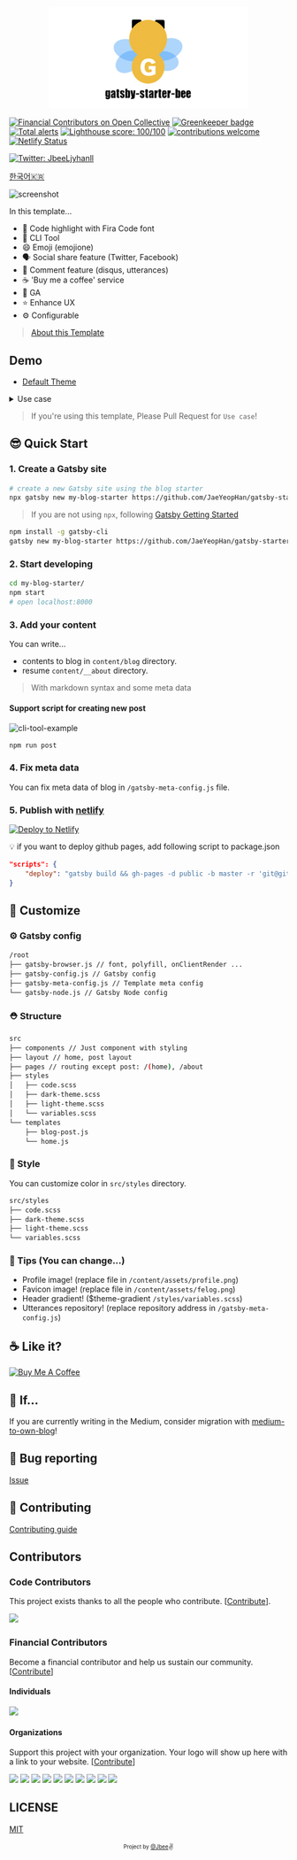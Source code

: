 <div align="center">

  <img src="./assets/gatsby-starter-bee.png" width="360px" />

</div>

[![Financial Contributors on Open Collective](https://opencollective.com/gatsby-starter-bee/all/badge.svg?label=financial+contributors)](https://opencollective.com/gatsby-starter-bee) [![Greenkeeper badge](https://badges.greenkeeper.io/JaeYeopHan/gatsby-starter-bee.svg)](https://greenkeeper.io/)
[![Total alerts](https://img.shields.io/lgtm/alerts/g/JaeYeopHan/gatsby-starter-bee.svg?logo=lgtm&logoWidth=18)](https://lgtm.com/projects/g/JaeYeopHan/gatsby-starter-bee/alerts/)
[![Lighthouse score: 100/100](https://lighthouse-badge.appspot.com/?score=100)](https://github.com/ebidel/lighthouse-badge)
[![contributions welcome](https://img.shields.io/badge/contributions-welcome-brightgreen.svg?style=flat)](https://github.com/dwyl/esta/issues)
[![Netlify Status](https://api.netlify.com/api/v1/badges/4b1962ce-6206-4d8f-9516-63be92294198/deploy-status)](https://app.netlify.com/sites/gatsby-starter-bee/deploys)

<a href="https://twitter.com/JbeeLjyhanll">
<img alt="Twitter: JbeeLjyhanll" src="https://img.shields.io/twitter/follow/JbeeLjyhanll.svg?style=social" target="_blank" />
</a>

[한국어🇰🇷](./README.ko.md)

![screenshot](./assets/screenshot.png)

In this template...

- 💄 Code highlight with Fira Code font
- 🧙 CLI Tool
- 😄 Emoji (emojione)
- 🗣 Social share feature (Twitter, Facebook)
- 💬 Comment feature (disqus, utterances)
- ☕ 'Buy me a coffee' service
- 🤖 GA
- ⭐ Enhance UX
- ⚙ Configurable

> [About this Template](https://www.gatsbyjs.org/starters/JaeYeopHan/gatsby-starter-bee/)

## Demo

- [Default Theme](https://gatsby-starter-bee.netlify.com/)

<details>
  <summary>Use case</summary>
  <p>
    <img src="./assets/demos.png" alt="demo-image">
    <ul>
      <li>JBEE.io: https://jbee.io</li>
      <li>Rinae's devlog: https://rinae.dev/</li>
      <li>Seungdols Company: https://seungdols.dev/</li>
      <li>Kooku's log: https://kooku.netlify.com/</li>
      <li>SOSOLOG: https://so-so.dev/</li>
      <li>delivan.dev: https://delivan.dev/</li>
      <li>Jungin's blog: https://jungin.netlify.com/</li>
      <li>Zero's blog: https://awesomezero.com/</li>
      <li>Jonathan's blog: https://www.learningsomethingnew.com/</li>
      <li>@deveely-log: https://deveely-log.netlify.com/</li>
      <li>Hanul's blog: https://hanul-dev.netlify.com/</li>
      <li>Hoons Blog: https://hoons-up.netlify.com/</li>
      <li>JWN.cool: https://jwn.cool</li>
      <li>ugaemi's dev note: https://ugaemi.github.io</li>
      <li>Minsu's Dev Log: https://alstn2468.github.io/</li>
      <li>Yungi's Dev Blog: https://yungis.dev/</li>
      <li>< Taenylog />: https://taeny.dev/</li>
      <li>brouk's devlog: https://brouk-devlog.netlify.com/</li>
    </ul>
  </p>
</details>

> If you're using this template, Please Pull Request for `Use case`!

## 😎 Quick Start

### 1. Create a Gatsby site

```sh
# create a new Gatsby site using the blog starter
npx gatsby new my-blog-starter https://github.com/JaeYeopHan/gatsby-starter-bee
```

> If you are not using `npx`, following [Gatsby Getting Started](https://www.gatsbyjs.org/docs/quick-start)

```sh
npm install -g gatsby-cli
gatsby new my-blog-starter https://github.com/JaeYeopHan/gatsby-starter-bee
```

### 2. Start developing

```sh
cd my-blog-starter/
npm start
# open localhost:8000
```

### 3. Add your content

You can write...

- contents to blog in `content/blog` directory.
- resume `content/__about` directory.

> With markdown syntax and some meta data

#### Support script for creating new post

![cli-tool-example](assets/cli-tool-example.gif)

```sh
npm run post
```

### 4. Fix meta data

You can fix meta data of blog in `/gatsby-meta-config.js` file.

### 5. Publish with [netlify](https://netlify.com)

[![Deploy to Netlify](https://www.netlify.com/img/deploy/button.svg)](https://app.netlify.com/start/deploy?repository=https://github.com/JaeYeopHab/gatsby-starter-bee)

:bulb: if you want to deploy github pages, add following script to package.json

```json
"scripts": {
    "deploy": "gatsby build && gh-pages -d public -b master -r 'git@github.com:${your github id}/${github page name}.github.io.git'"
}
```

## 🧐 Customize

### ⚙ Gatsby config

```sh
/root
├── gatsby-browser.js // font, polyfill, onClientRender ...
├── gatsby-config.js // Gatsby config
├── gatsby-meta-config.js // Template meta config
└── gatsby-node.js // Gatsby Node config
```

### ⛑ Structure

```sh
src
├── components // Just component with styling
├── layout // home, post layout
├── pages // routing except post: /(home), /about
├── styles
│   ├── code.scss
│   ├── dark-theme.scss
│   ├── light-theme.scss
│   └── variables.scss
└── templates
    ├── blog-post.js
    └── home.js
```

### 🎨 Style

You can customize color in `src/styles` directory.

```sh
src/styles
├── code.scss
├── dark-theme.scss
├── light-theme.scss
└── variables.scss
```

### 🍭 Tips (You can change...)

- Profile image! (replace file in `/content/assets/profile.png`)
- Favicon image! (replace file in `/content/assets/felog.png`)
- Header gradient! (\$theme-gradient `/styles/variables.scss`)
- Utterances repository! (replace repository address in `/gatsby-meta-config.js`)

## ☕ Like it?

<a href="https://www.buymeacoffee.com/jbee" target="_blank">
  <img src="https://www.buymeacoffee.com/assets/img/custom_images/purple_img.png" alt="Buy Me A Coffee" style="height: auto !important;width: auto !important;" >
</a>

## 🤔 If...

If you are currently writing in the Medium, consider migration with [medium-to-own-blog](https://github.com/mathieudutour/medium-to-own-blog)!

## :bug: Bug reporting

[Issue](https://github.com/JaeYeopHan/gatsby-starter-bee/issues)

## 🎁 Contributing

[Contributing guide](./CONTRIBUTING.md)

## Contributors

### Code Contributors

This project exists thanks to all the people who contribute. [[Contribute](CONTRIBUTING.md)].

<a href="https://github.com/JaeYeopHan/gatsby-starter-bee/graphs/contributors">
<img src="https://opencollective.com/gatsby-starter-bee/contributors.svg?width=890&button=false" />
</a>

### Financial Contributors

Become a financial contributor and help us sustain our community. [[Contribute](https://opencollective.com/gatsby-starter-bee/contribute)]

#### Individuals

<a href="https://opencollective.com/gatsby-starter-bee"><img src="https://opencollective.com/gatsby-starter-bee/individuals.svg?width=890"></a>

#### Organizations

Support this project with your organization. Your logo will show up here with a link to your website. [[Contribute](https://opencollective.com/gatsby-starter-bee/contribute)]

<a href="https://opencollective.com/gatsby-starter-bee/organization/0/website"><img src="https://opencollective.com/gatsby-starter-bee/organization/0/avatar.svg"></a>
<a href="https://opencollective.com/gatsby-starter-bee/organization/1/website"><img src="https://opencollective.com/gatsby-starter-bee/organization/1/avatar.svg"></a>
<a href="https://opencollective.com/gatsby-starter-bee/organization/2/website"><img src="https://opencollective.com/gatsby-starter-bee/organization/2/avatar.svg"></a>
<a href="https://opencollective.com/gatsby-starter-bee/organization/3/website"><img src="https://opencollective.com/gatsby-starter-bee/organization/3/avatar.svg"></a>
<a href="https://opencollective.com/gatsby-starter-bee/organization/4/website"><img src="https://opencollective.com/gatsby-starter-bee/organization/4/avatar.svg"></a>
<a href="https://opencollective.com/gatsby-starter-bee/organization/5/website"><img src="https://opencollective.com/gatsby-starter-bee/organization/5/avatar.svg"></a>
<a href="https://opencollective.com/gatsby-starter-bee/organization/6/website"><img src="https://opencollective.com/gatsby-starter-bee/organization/6/avatar.svg"></a>
<a href="https://opencollective.com/gatsby-starter-bee/organization/7/website"><img src="https://opencollective.com/gatsby-starter-bee/organization/7/avatar.svg"></a>
<a href="https://opencollective.com/gatsby-starter-bee/organization/8/website"><img src="https://opencollective.com/gatsby-starter-bee/organization/8/avatar.svg"></a>
<a href="https://opencollective.com/gatsby-starter-bee/organization/9/website"><img src="https://opencollective.com/gatsby-starter-bee/organization/9/avatar.svg"></a>

## LICENSE

[MIT](./LICENSE)

<div align="center">

<sub><sup>Project by <a href="https://github.com/JaeYeopHan">@Jbee</a></sup></sub><small>✌</small>

</div>
